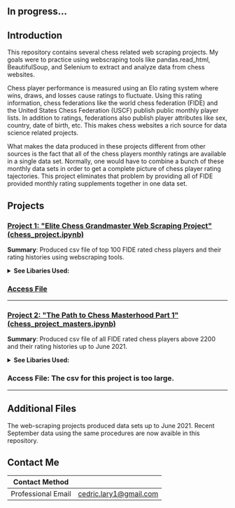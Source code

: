 ## In progress...


##  Introduction 
This repository contains several chess related web scraping projects. My goals were to practice using webscraping tools like pandas.read_html, BeautifulSoup, and Selenium to extract and analyze data from chess websites.

Chess player performance is measured using an Elo rating system where wins, draws, and losses cause ratings to fluctuate. Using this rating information, chess federations like the world chess federation (FIDE) and the United States Chess Federation (USCF) publish public monthly player lists. In addition to ratings, federations also publish player attributes like sex, country, date of birth, etc. This makes chess websites a rich source for data science related projects. 

What makes the data produced in these projects different from other sources is the fact that all of the chess players monthly ratings are available in a single data set. Normally, one would have to combine a bunch of these monthly data sets in order to get a complete picture of chess player rating tajectories. This project eliminates that problem by providing all of FIDE provided monthly rating supplements together in one data set. 

## Projects
 
### [Project 1: "Elite Chess Grandmaster Web Scraping Project" (chess_project.ipynb)](https://github.com/larylc/Chess-Webscraping-Projects/blob/main/chess_project.ipynb)
**Summary**: Produced csv file of top 100 FIDE rated chess players and their rating histories using webscraping tools. 

<details> 
<summary><b>See Libaries Used:</b></summary>
  
* pandas
* Selenium
* requests
* Beautiful Soup
* pprint

</details>

### [Access File](https://github.com/larylc/Chess-Webscraping-Projects/blob/main/top_grandmasters.csv)
---

### [Project 2: "The Path to Chess Masterhood Part 1" (chess_project_masters.ipynb)](https://github.com/larylc/Chess-Webscraping-Projects/blob/main/chess_project_masters.ipynb)

**Summary**: Produced csv file of all FIDE rated chess players above 2200 and their rating histories up to June 2021.

<details>
<summary><b>See Libaries Used:</b></summary>
 
* pandas
* requests
* Beautiful Soup
* pprint

</details>

### Access File: The csv for this project is too large.
---

## Additional Files

The web-scraping projects produced data sets up to June 2021. Recent September data using the same procedures are now avaible in this repository.  



## Contact Me

|**Contact Method**  |                          |
| -------------------| -------------------------|
| Professional Email | cedric.lary1@gmail.com   |




